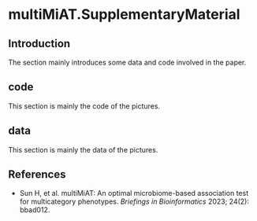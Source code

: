 # multiMiAT.SupplementaryMaterial

## Introduction
The section mainly introduces some data and code involved in the paper.

## code
This section is mainly the code of the pictures.

## data
This section is mainly the data of the pictures.

## References
* Sun H, et al. multiMiAT: An optimal microbiome-based association test for multicategory phenotypes. _Briefings in Bioinformatics_ 2023; 24(2): bbad012.
